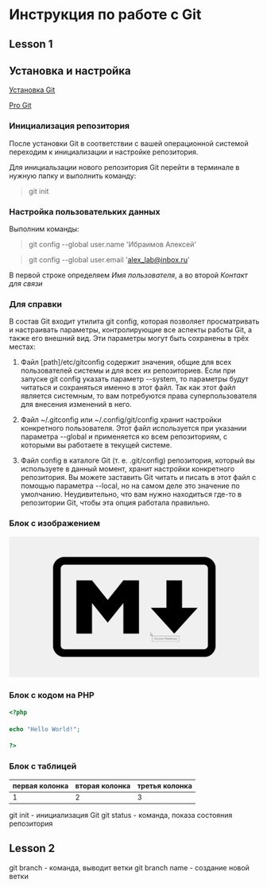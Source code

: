# Инструкция по работе с Git

## Lesson 1

## Установка и настройка

[Установка Git](https://git-scm.com/downloads "Официальный сайт")

[Pro Git](https://git-scm.com/book/ru/v2 "The entire Pro Git book written by Scott Chacon and Ben Straub is available to read online for free.")

### Инициализация репозитория

После установки Git в соответствии с вашей операционной системой переходим к инициализации и настройке репозитория.

Для инициальзации нового репозитория Git перейти в терминале в нужную папку и выполнить команду:

> git init

### Настройка пользовательких данных

Выполним команды:

> git config --global user.name 'Ибраимов Алексей'

> git config --global user.email 'alex_lab@inbox.ru'

В первой строке определяем *Имя пользователя*, а во второй *Контакт для связи*

### Для справки

В состав Git входит утилита git config, которая позволяет просматривать и настраивать параметры, контролирующие все аспекты работы Git, а также его внешний вид. Эти параметры могут быть сохранены в трёх местах:

1. Файл [path]/etc/gitconfig содержит значения, общие для всех пользователей системы и для всех их репозиториев. Если при запуске git config указать параметр --system, то параметры будут читаться и сохраняться именно в этот файл. Так как этот файл является системным, то вам потребуются права суперпользователя для внесения изменений в него.

2. Файл ~/.gitconfig или ~/.config/git/config хранит настройки конкретного пользователя. Этот файл используется при указании параметра --global и применяется ко всем репозиториям, с которыми вы работаете в текущей системе.

3. Файл config в каталоге Git (т. е. .git/config) репозитория, который вы используете в данный момент, хранит настройки конкретного репозитория. Вы можете заставить Git читать и писать в этот файл с помощью параметра --local, но на самом деле это значение по умолчанию. Неудивительно, что вам нужно находиться где-то в репозитории Git, чтобы эта опция работала правильно.

### Блок с изображением
![Изображение](logo.png "Логотип Markdown, как пример")


### Блок с кодом на PHP

~~~php
<?php 

echo "Hello World!";

?>
~~~

### Блок с таблицей

|первая колонка|вторая колонка|третья колонка|
|-|-|-|
|1|2|3|

git init - инициализация Git
git status - команда, показа состояния репозитория 

## Lesson 2
git branch - команда, выводит ветки
git branch name - создание новой ветки
